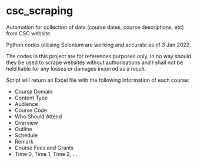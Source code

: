 # csc_scraping
Automation for collection of data (course dates, course descriptions, etc) from CSC website.  

Python codes utilising Selenium are working and accurate as of 3 Jan 2022. 

The codes in this project are for references purposes only. In no way should they be used to scrape websites without authorisations and I shall not be held liable for any losses or damages incurred as a result. 

Script will return an Excel file with the following information of each course:
- Course	Domain	
- Content Type	
- Audience
- Course Code
- Who Should Attend
- Overview 
- Outline
- Schedule
- Remark
- Course Fees and Grants
- Time 0, Time 1, Time 2, ...
